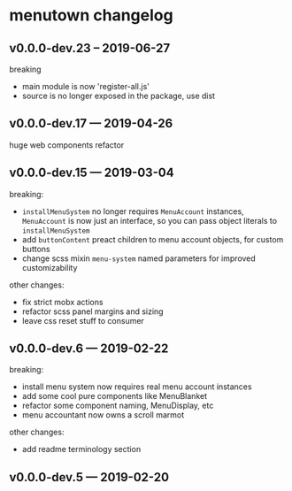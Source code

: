 
# menutown changelog

## v0.0.0-dev.23 – 2019-06-27

breaking
- main module is now 'register-all.js'
- source is no longer exposed in the package, use dist

## v0.0.0-dev.17 — 2019-04-26

huge web components refactor

## v0.0.0-dev.15 — 2019-03-04

breaking:
- `installMenuSystem` no longer requires `MenuAccount` instances, `MenuAccount` is now just an interface, so you can pass object literals to `installMenuSystem`
- add `buttonContent` preact children to menu account objects, for custom buttons
- change scss mixin `menu-system` named parameters for improved customizability

other changes:
- fix strict mobx actions
- refactor scss panel margins and sizing
- leave css reset stuff to consumer

## v0.0.0-dev.6 — 2019-02-22

breaking:
- install menu system now requires real menu account instances
- add some cool pure components like MenuBlanket
- refactor some component naming, MenuDisplay, etc
- menu accountant now owns a scroll marmot

other changes:
- add readme terminology section

## v0.0.0-dev.5 — 2019-02-20
